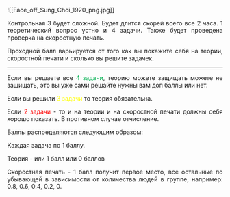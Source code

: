 ![[Face_off_Sung_Choi_1920_png.jpg]]

<p align="justify">Контрольная 3 будет сложной. Будет длится скорей всего все 2 часа. 1 теоретический вопрос устно и 4 задачи. Также будет проведена проверка на скоростную печать. </p>

<p align="justify">Проходной балл варьируется от того как вы покажите себя на теории, скоростной печати и сколько вы решите задачек. </p>

---

<p align="justify">Если вы решаете все <font color="#00b050">4 задачи</font>, теорию можете защищать можете не защищать, это вы уже сами решайте нужны вам доп баллы или нет. </p>

Если вы решили <font color="#ffff00">3 задачи</font> то теория обязательна. 

<p align="justify">Если <font color="#ff0000">2 задачи</font> - то и на теории и на скоростной печати должны себя хорошо показать. В противном случае отчисление. </p>



Баллы распределяются следующим образом:

Каждая задача по 1 баллу. 

Теория - или 1 балл или 0 баллов

<p align="justify">Скоростная печать - 1 балл получит первое место, все остальные по убывающей в зависимости от количества людей в группе, например: 0.8,  0.6,  0.4,  0.2,  0. </p>
